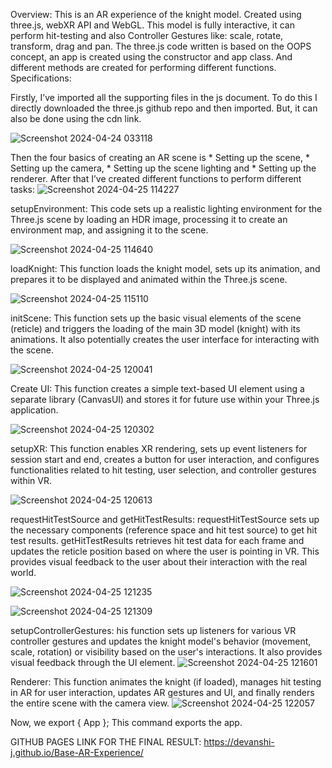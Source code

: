
Overview:
This is an AR experience of the knight model. Created using three.js, webXR API and WebGL. This model is fully interactive, it can perform hit-testing and also Controller Gestures like: scale, rotate, transform, drag and pan.
The three.js code written is based on the OOPS concept, an app is created using the constructor and app class. And different methods are created for performing different functions. 
Specifications:

Firstly, I’ve imported all the supporting files in the js document. To do this I directly downloaded the three.js github repo and then imported. But, it can also be done using the cdn link.

 ![Screenshot 2024-04-24 033118](https://github.com/devanshi-j/Base-AR-Experience/assets/89416589/52ce23dc-97b3-4762-83f9-2ed5cffeb23e)

Then the four basics of creating an AR scene is * Setting up the scene, * Setting up the camera, * Setting up the scene lighting and * Setting up the renderer.
After that I’ve created different functions to perform different tasks:
![Screenshot 2024-04-25 114227](https://github.com/devanshi-j/Base-AR-Experience/assets/89416589/bf00bcb6-d985-4c6a-a910-54cb3650c1b5)


setupEnvironment:  This code sets up a realistic lighting environment for the Three.js scene by loading an HDR image, processing it to create an environment map, and assigning it to the scene.

![Screenshot 2024-04-25 114640](https://github.com/devanshi-j/Base-AR-Experience/assets/89416589/aba8a0ca-dc20-47e5-aaac-7b3aa94ff4b8)


loadKnight: This function loads the knight model, sets up its animation, and prepares it to be displayed and animated within the Three.js scene.

![Screenshot 2024-04-25 115110](https://github.com/devanshi-j/Base-AR-Experience/assets/89416589/9134bd16-f423-4f7f-9be2-e1dd7096019d)


initScene:  This function sets up the basic visual elements of the scene (reticle) and triggers the loading of the main 3D model (knight) with its animations. It also potentially creates the user interface for interacting with the scene.

![Screenshot 2024-04-25 120041](https://github.com/devanshi-j/Base-AR-Experience/assets/89416589/0111f880-e0a8-4d92-b2d2-a81788d9f1b0)

 Create UI: This function creates a simple text-based UI element using a separate library (CanvasUI) and stores it for future use within your Three.js application.

![Screenshot 2024-04-25 120302](https://github.com/devanshi-j/Base-AR-Experience/assets/89416589/3403e0b3-e99b-45c4-bc88-52e9090130b1)


setupXR: This function enables XR rendering, sets up event listeners for session start and end, creates a button for user interaction, and configures functionalities related to hit testing, user selection, and controller gestures within VR.

![Screenshot 2024-04-25 120613](https://github.com/devanshi-j/Base-AR-Experience/assets/89416589/756b45a4-d79d-4702-92b2-51bd0abeee23)

                       
requestHitTestSource and getHitTestResults:
 requestHitTestSource sets up the necessary components (reference space and hit test source) to get hit test results.
getHitTestResults retrieves hit test data for each frame and updates the reticle position based on where the user is pointing in VR. This provides visual feedback to the user about their interaction with the real world.

![Screenshot 2024-04-25 121235](https://github.com/devanshi-j/Base-AR-Experience/assets/89416589/ce68263b-1ef2-4151-b704-c71bc0b56c84)


![Screenshot 2024-04-25 121309](https://github.com/devanshi-j/Base-AR-Experience/assets/89416589/c2473b71-d1fa-4fb9-9444-a03927df949d)


setupControllerGestures: his function sets up listeners for various VR controller gestures and updates the knight model's behavior (movement, scale, rotation) or visibility based on the user's interactions. It also provides visual feedback through the UI element.
![Screenshot 2024-04-25 121601](https://github.com/devanshi-j/Base-AR-Experience/assets/89416589/69cf188e-48a8-4896-839f-0a51f9d91133)

                                          
 Renderer:  This function animates the knight (if loaded), manages hit testing in AR  for user interaction, updates AR gestures and UI, and finally renders the entire scene with the camera view.
![Screenshot 2024-04-25 122057](https://github.com/devanshi-j/Base-AR-Experience/assets/89416589/99d9e9b6-5f29-4176-b31d-0b0b2bad3118)
               

Now, we export { App };
This command exports the app.

GITHUB PAGES LINK FOR THE FINAL RESULT:
 https://devanshi-j.github.io/Base-AR-Experience/






